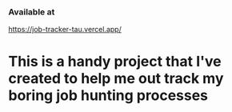 ### Available at

https://job-tracker-tau.vercel.app/

# This is a handy project that I've created to help me out track my boring job hunting processes
